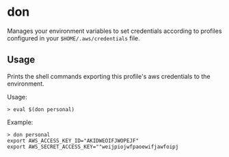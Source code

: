 # don

Manages your environment variables to set credentials according to profiles
configured in your `$HOME/.aws/credentials` file.

## Usage

Prints the shell commands exporting this profile's aws credentials to the
environment.

Usage:

```
> eval $(don personal)
```

Example:

```
> don personal
export AWS_ACCESS_KEY_ID="AKIDWEOIFJWOPEJF"
export AWS_SECRET_ACCESS_KEY=""weijpiojwfpaoewifjawfoipj
```
